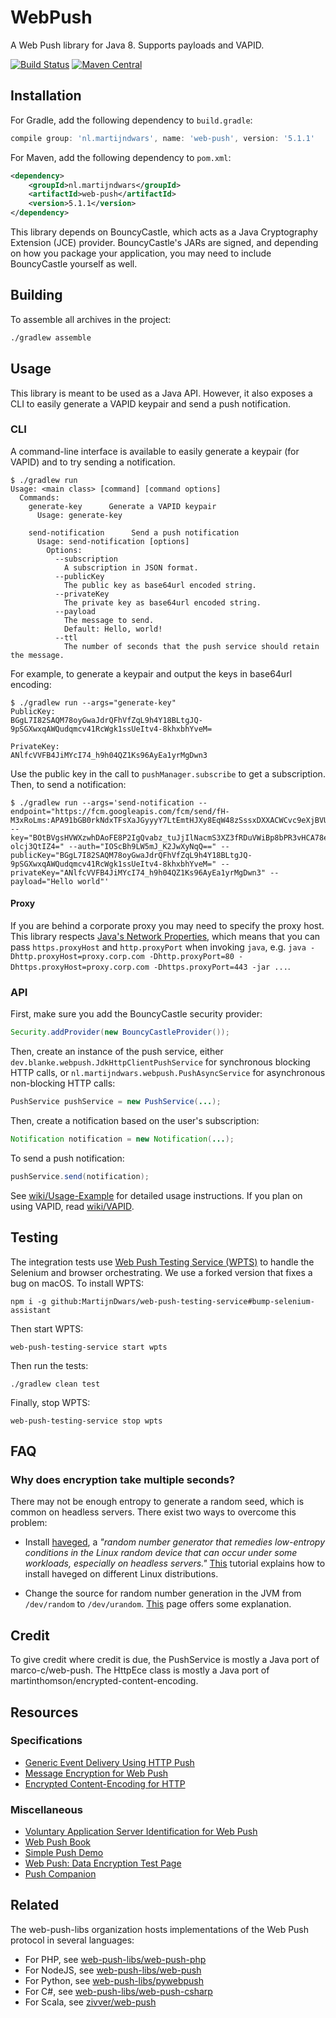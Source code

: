 # WebPush

A Web Push library for Java 8. Supports payloads and VAPID.

[![Build Status](https://travis-ci.org/web-push-libs/webpush-java.svg?branch=master)](https://travis-ci.org/web-push-libs/webpush-java)
[![Maven Central](https://maven-badges.herokuapp.com/maven-central/nl.martijndwars/web-push/badge.svg)](https://search.maven.org/search?q=g:nl.martijndwars%20AND%20a:web-push)

## Installation

For Gradle, add the following dependency to `build.gradle`:

```groovy
compile group: 'nl.martijndwars', name: 'web-push', version: '5.1.1'
```

For Maven, add the following dependency to `pom.xml`:

```xml
<dependency>
    <groupId>nl.martijndwars</groupId>
    <artifactId>web-push</artifactId>
    <version>5.1.1</version>
</dependency>
```

This library depends on BouncyCastle, which acts as a Java Cryptography Extension (JCE) provider. BouncyCastle's JARs are signed, and depending on how you package your application, you may need to include BouncyCastle yourself as well.

## Building

To assemble all archives in the project:

```sh
./gradlew assemble
```

## Usage

This library is meant to be used as a Java API. However, it also exposes a CLI to easily generate a VAPID keypair and send a push notification.

### CLI

A command-line interface is available to easily generate a keypair (for VAPID) and to try sending a notification.

```
$ ./gradlew run
Usage: <main class> [command] [command options]
  Commands:
    generate-key      Generate a VAPID keypair
      Usage: generate-key

    send-notification      Send a push notification
      Usage: send-notification [options]
        Options:
          --subscription
            A subscription in JSON format.
          --publicKey
            The public key as base64url encoded string.
          --privateKey
            The private key as base64url encoded string.
          --payload
            The message to send.
            Default: Hello, world!
          --ttl
            The number of seconds that the push service should retain the message.

```

For example, to generate a keypair and output the keys in base64url encoding:

```
$ ./gradlew run --args="generate-key"
PublicKey:
BGgL7I82SAQM78oyGwaJdrQFhVfZqL9h4Y18BLtgJQ-9pSGXwxqAWQudqmcv41RcWgk1ssUeItv4-8khxbhYveM=

PrivateKey:
ANlfcVVFB4JiMYcI74_h9h04QZ1Ks96AyEa1yrMgDwn3
```

Use the public key in the call to `pushManager.subscribe` to get a subscription. Then, to send a notification:

```
$ ./gradlew run --args='send-notification --endpoint="https://fcm.googleapis.com/fcm/send/fH-M3xRoLms:APA91bGB0rkNdxTFsXaJGyyyY7LtEmtHJXy8EqW48zSssxDXXACWCvc9eXjBVU54nrBkARTj4Xvl303PoNc0_rwAMrY9dvkQzi9fkaKLP0vlwoB0uqKygPeL77Y19VYHbj_v_FolUlHa" --key="BOtBVgsHVWXzwhDAoFE8P2IgQvabz_tuJjIlNacmS3XZ3fRDuVWiBp8bPR3vHCA78edquclcXXYb-olcj3QtIZ4=" --auth="IOScBh9LW5mJ_K2JwXyNqQ==" --publicKey="BGgL7I82SAQM78oyGwaJdrQFhVfZqL9h4Y18BLtgJQ-9pSGXwxqAWQudqmcv41RcWgk1ssUeItv4-8khxbhYveM=" --privateKey="ANlfcVVFB4JiMYcI74_h9h04QZ1Ks96AyEa1yrMgDwn3" --payload="Hello world"'
```

#### Proxy

If you are behind a corporate proxy you may need to specify the proxy host. This library respects [Java's Network Properties](https://docs.oracle.com/javase/7/docs/api/java/net/doc-files/net-properties.html), which means that you can pass `https.proxyHost` and `http.proxyPort` when invoking `java`, e.g. `java -Dhttp.proxyHost=proxy.corp.com -Dhttp.proxyPort=80 -Dhttps.proxyHost=proxy.corp.com -Dhttps.proxyPort=443 -jar ...`.

### API

First, make sure you add the BouncyCastle security provider:

```java
Security.addProvider(new BouncyCastleProvider());
```

Then, create an instance of the push service, either `dev.blanke.webpush.JdkHttpClientPushService` for synchronous blocking HTTP calls, or `nl.martijndwars.webpush.PushAsyncService` for asynchronous non-blocking HTTP calls:

```java
PushService pushService = new PushService(...);
```

Then, create a notification based on the user's subscription:

```java
Notification notification = new Notification(...);
```

To send a push notification:

```java
pushService.send(notification);
```

See [wiki/Usage-Example](https://github.com/web-push-libs/webpush-java/wiki/Usage-Example)
for detailed usage instructions. If you plan on using VAPID, read [wiki/VAPID](https://github.com/web-push-libs/webpush-java/wiki/VAPID).

## Testing

The integration tests use [Web Push Testing Service (WPTS)](https://github.com/GoogleChromeLabs/web-push-testing-service) to handle the Selenium and browser orchestrating. We use a forked version that fixes a bug on macOS. To install WPTS:

```
npm i -g github:MartijnDwars/web-push-testing-service#bump-selenium-assistant
```

Then start WPTS:

```
web-push-testing-service start wpts
```

Then run the tests:

```
./gradlew clean test
```

Finally, stop WPTS:

```
web-push-testing-service stop wpts
```

## FAQ

### Why does encryption take multiple seconds?

There may not be enough entropy to generate a random seed, which is common on headless servers. There exist two ways to overcome this problem:

- Install [haveged](http://stackoverflow.com/a/31208558/368220), a _"random number generator that remedies low-entropy conditions in the Linux random device that can occur under some workloads, especially on headless servers."_ [This](https://www.digitalocean.com/community/tutorials/how-to-setup-additional-entropy-for-cloud-servers-using-haveged) tutorial explains how to install haveged on different Linux distributions.

- Change the source for random number generation in the JVM from `/dev/random` to `/dev/urandom`. [This](https://docs.oracle.com/cd/E13209_01/wlcp/wlss30/configwlss/jvmrand.html) page offers some explanation.

## Credit

To give credit where credit is due, the PushService is mostly a Java port of marco-c/web-push. The HttpEce class is mostly a Java port of martinthomson/encrypted-content-encoding.

## Resources

### Specifications

- [Generic Event Delivery Using HTTP Push](https://tools.ietf.org/html/draft-ietf-webpush-protocol-11)
- [Message Encryption for Web Push](https://tools.ietf.org/html/draft-ietf-webpush-encryption-08)
- [Encrypted Content-Encoding for HTTP](https://tools.ietf.org/html/draft-ietf-httpbis-encryption-encoding-02)

### Miscellaneous

- [Voluntary Application Server Identification for Web Push](https://tools.ietf.org/html/draft-ietf-webpush-vapid-01)
- [Web Push Book](https://web-push-book.gauntface.com/)
- [Simple Push Demo](https://gauntface.github.io/simple-push-demo/)
- [Web Push: Data Encryption Test Page](https://jrconlin.github.io/WebPushDataTestPage/)
- [Push Companion](https://web-push-codelab.appspot.com/)

## Related

The web-push-libs organization hosts implementations of the Web Push protocol in several languages:

- For PHP, see [web-push-libs/web-push-php](https://github.com/web-push-libs/web-push-php)
- For NodeJS, see [web-push-libs/web-push](https://github.com/web-push-libs/web-push)
- For Python, see [web-push-libs/pywebpush](https://github.com/web-push-libs/pywebpush)
- For C#, see [web-push-libs/web-push-csharp](https://github.com/web-push-libs/web-push-csharp)
- For Scala, see [zivver/web-push](https://github.com/zivver/web-push)

